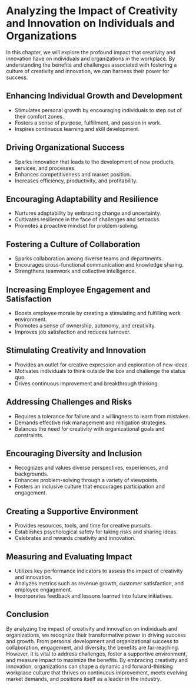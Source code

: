 Analyzing the Impact of Creativity and Innovation on Individuals and Organizations
===========================================================================================

In this chapter, we will explore the profound impact that creativity and innovation have on individuals and organizations in the workplace. By understanding the benefits and challenges associated with fostering a culture of creativity and innovation, we can harness their power for success.

Enhancing Individual Growth and Development
-------------------------------------------

* Stimulates personal growth by encouraging individuals to step out of their comfort zones.
* Fosters a sense of purpose, fulfillment, and passion in work.
* Inspires continuous learning and skill development.

Driving Organizational Success
------------------------------

* Sparks innovation that leads to the development of new products, services, and processes.
* Enhances competitiveness and market position.
* Increases efficiency, productivity, and profitability.

Encouraging Adaptability and Resilience
---------------------------------------

* Nurtures adaptability by embracing change and uncertainty.
* Cultivates resilience in the face of challenges and setbacks.
* Promotes a proactive mindset for problem-solving.

Fostering a Culture of Collaboration
------------------------------------

* Sparks collaboration among diverse teams and departments.
* Encourages cross-functional communication and knowledge sharing.
* Strengthens teamwork and collective intelligence.

Increasing Employee Engagement and Satisfaction
-----------------------------------------------

* Boosts employee morale by creating a stimulating and fulfilling work environment.
* Promotes a sense of ownership, autonomy, and creativity.
* Improves job satisfaction and reduces turnover.

Stimulating Creativity and Innovation
-------------------------------------

* Provides an outlet for creative expression and exploration of new ideas.
* Motivates individuals to think outside the box and challenge the status quo.
* Drives continuous improvement and breakthrough thinking.

Addressing Challenges and Risks
-------------------------------

* Requires a tolerance for failure and a willingness to learn from mistakes.
* Demands effective risk management and mitigation strategies.
* Balances the need for creativity with organizational goals and constraints.

Encouraging Diversity and Inclusion
-----------------------------------

* Recognizes and values diverse perspectives, experiences, and backgrounds.
* Enhances problem-solving through a variety of viewpoints.
* Fosters an inclusive culture that encourages participation and engagement.

Creating a Supportive Environment
---------------------------------

* Provides resources, tools, and time for creative pursuits.
* Establishes psychological safety for taking risks and sharing ideas.
* Celebrates and rewards creativity and innovation.

Measuring and Evaluating Impact
-------------------------------

* Utilizes key performance indicators to assess the impact of creativity and innovation.
* Analyzes metrics such as revenue growth, customer satisfaction, and employee engagement.
* Incorporates feedback and lessons learned into future initiatives.

Conclusion
----------

By analyzing the impact of creativity and innovation on individuals and organizations, we recognize their transformative power in driving success and growth. From personal development and organizational success to collaboration, engagement, and diversity, the benefits are far-reaching. However, it is vital to address challenges, foster a supportive environment, and measure impact to maximize the benefits. By embracing creativity and innovation, organizations can shape a dynamic and forward-thinking workplace culture that thrives on continuous improvement, meets evolving market demands, and positions itself as a leader in the industry.
